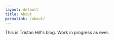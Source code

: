 ```yaml
---
layout: default
title: About
permalink: /about/
---
```


This is Tristan Hill's blog.  Work in progress as ever.
